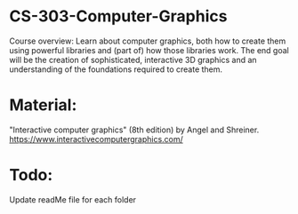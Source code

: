 # CS-303-Computer-Graphics
Course overview: Learn about computer graphics, both how to create them using powerful libraries and (part of) how those libraries work. The end goal will be the creation of sophisticated, interactive 3D graphics and an understanding of the foundations required to create them.

# Material: 
"Interactive computer graphics" (8th edition) by Angel and Shreiner.
https://www.interactivecomputergraphics.com/

# Todo:
Update readMe file for each folder
